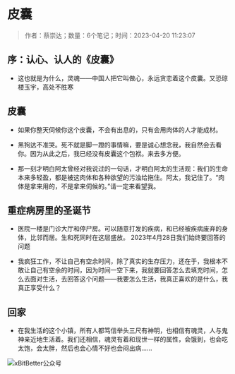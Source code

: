 # 皮囊
> 作者：蔡崇达；数量：6个笔记；时间：2023-04-20 11:23:07

## 序：认心、认人的《皮囊》
- 这也就是为什么，灵魂——中国人把它叫做心，永远贪恋着这个皮囊。又恐琼楼玉宇，高处不胜寒

## 皮囊

- 如果你整天伺候你这个皮囊，不会有出息的，只有会用肉体的人才能成材。

- 黑狗达不准哭。死不就是脚一蹬的事情嘛，要是诚心想念我，我自然会去看你。因为从此之后，我已经没有皮囊这个包袱。来去多方便。

- 那一刻才明白阿太曾经对我说过的一句话，才明白阿太的生活观：我们的生命本来多轻盈，都是被这肉体和各种欲望的污浊给拖住。阿太，我记住了。“肉体是拿来用的，不是拿来伺候的。”请一定来看望我。

## 重症病房里的圣诞节

- 医院一楼是门诊大厅和停尸房。可以随意打发的疾病，和已经被疾病废弃的身体，比邻而居。生和死同时在这层盛放。
2023年4月28日我们始终要回答的问题

- 我疯狂工作，不让自己有空余时间，除了真实的生存压力，还在于，我根本不敢让自己有空余的时间，因为时间一空下来，我就要回答怎么去填充时间，怎么去面对生活，去回答这个问题——我要怎么生活，我真正喜欢的是什么，我真正享受什么？

## 回家
- 在我生活的这个小镇，所有人都笃信举头三尺有神明，也相信有魂灵，人与鬼神亲近地生活着。我们还相信，魂灵有着和现世一样的属性，会饿到，也会吃太饱，会太胖，然后也会心情不好也会闷出病……

![xBitBetter公众号](https://goohugo.github.io/xbitbetter.png "xBitBetter公众号")

<!-- ##{"timestamp":1748997075}## -->